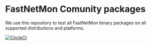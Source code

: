 # FastNetMon Comunity packages
We use this repository to test all FastNetMon binary packages on all supported distributions and platforms. 

[![CircleCI](https://circleci.com/gh/pavel-odintsov/fastnetmon-community-packages/tree/master.svg?style=svg)](https://circleci.com/gh/pavel-odintsov/fastnetmon-community-packages/tree/master) 

